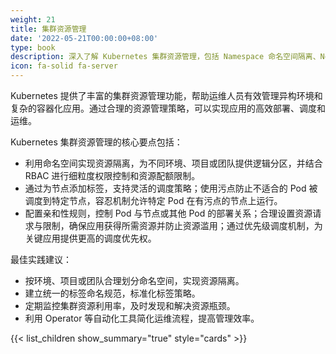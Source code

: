 ```yaml
---
weight: 21
title: 集群资源管理
date: '2022-05-21T00:00:00+08:00'
type: book
description: 深入了解 Kubernetes 集群资源管理，包括 Namespace 命名空间隔离、Node 节点管理、Pod 调度策略等核心概念和实践方法。
icon: fa-solid fa-server
---
```


Kubernetes 提供了丰富的集群资源管理功能，帮助运维人员有效管理异构环境和复杂的容器化应用。通过合理的资源管理策略，可以实现应用的高效部署、调度和运维。

Kubernetes 集群资源管理的核心要点包括：

- 利用命名空间实现资源隔离，为不同环境、项目或团队提供逻辑分区，并结合 RBAC 进行细粒度权限控制和资源配额限制。
- 通过为节点添加标签，支持灵活的调度策略；使用污点防止不适合的 Pod 被调度到特定节点，容忍机制允许特定 Pod 在有污点的节点上运行。
- 配置亲和性规则，控制 Pod 与节点或其他 Pod 的部署关系；合理设置资源请求与限制，确保应用获得所需资源并防止资源滥用；通过优先级调度机制，为关键应用提供更高的调度优先权。

最佳实践建议：

- 按环境、项目或团队合理划分命名空间，实现资源隔离。
- 建立统一的标签命名规范，标准化标签策略。
- 定期监控集群资源利用率，及时发现和解决资源瓶颈。
- 利用 Operator 等自动化工具简化运维流程，提高管理效率。

{{< list_children show_summary="true" style="cards" >}}
